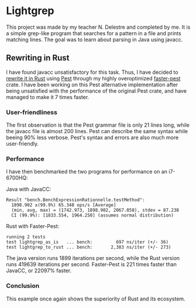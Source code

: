# Lightgrep

This project was made by my teacher N. Delestre and completed by me. It is a simple grep-like program that searches for a pattern in a file and prints matching lines. The goal was to learn about parsing in Java using javacc.

## Rewriting in Rust

I have found javacc unsatisfactory for this task. Thus, I have decided to [rewrite it in Rust](https://github.com/Mubelotix/faster-pest/blob/master/faster-pest/examples/lightgrep/main.rs) using [Pest](https://pest.rs/) through my highly overoptimized [faster-pest](https://github.com/Mubelotix/faster-pest) crate. I have been working on this Pest alternative implementation after being unsatisfied with the performance of the original Pest crate, and have managed to make it 7 times faster.

### User-friendliness

The first observation is that the Pest grammar file is only 21 lines long, while the javacc file is almost 200 lines. Pest can describe the same syntax while beeing 90% less verbose. Pest's syntax and errors are also much more user-friendly.

### Performance

I have then benchmarked the two programs for performance on an i7-6700HQ:

Java with JavaCC:
```
Result "bench.BenchExpressionRationnelle.testMethod":
  1898.902 ±(99.9%) 65.348 ops/s [Average]
  (min, avg, max) = (1742.973, 1898.902, 2067.058), stdev = 87.238
  CI (99.9%): [1833.554, 1964.250] (assumes normal distribution)
```

Rust with Faster-Pest:
```
running 2 tests
test lightgrep_as_is   ... bench:         697 ns/iter (+/- 36)
test lightgrep_to_rust ... bench:       2,383 ns/iter (+/- 273)
```

The java version runs 1899 iterations per second, while the Rust version runs 419639 iterations per second. Faster-Pest is 221 times faster than JavaCC, or 22097% faster.

### Conclusion

This example once again shows the superiority of Rust and its ecosystem.
